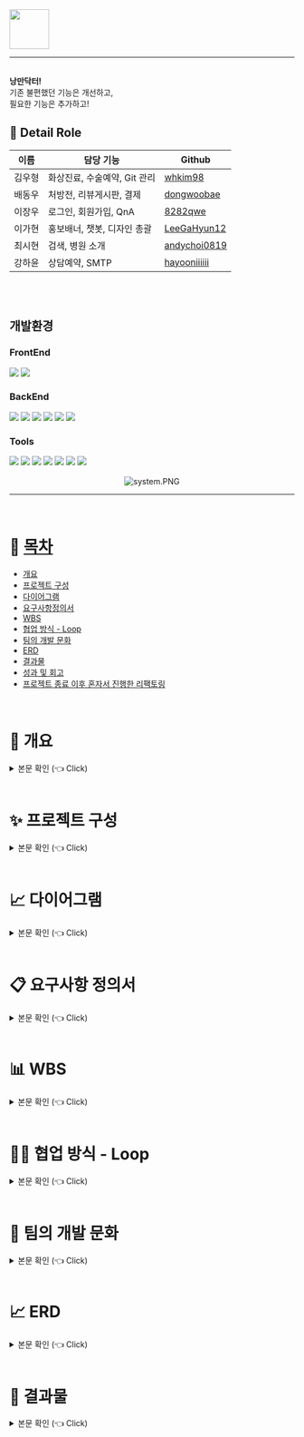 <img src="https://github.com/6BitCampers/Nangman_Doctor/assets/86636344/2c29fdd9-7493-4c20-9866-af0f4a72410f" width="70">
<hr>
<br>
<b>낭만닥터!</b><br>
기존 불편했던 기능은 개선하고, <br>
필요한 기능은 추가하고!

## 📃 Detail Role <a name = "role"></a>
이름|담당 기능|Github
---|---|---
김우형|화상진료, 수술예약, Git 관리|[whkim98](https://github.com/whkim98)
배동우|처방전, 리뷰게시판, 결제|[dongwoobae](https://github.com/dongwoobae)
이장우|로그인, 회원가입, QnA|[8282qwe](https://github.com/8282qwe)
이가현|홍보배너, 챗봇, 디자인 총괄|[LeeGaHyun12](https://github.com/LeeGaHyun12)
최시현|검색, 병원 소개|[andychoi0819](https://github.com/andychoi0819)
강하윤|상담예약, SMTP|[hayooniiiiii](https://github.com/hayooniiiiii)
<br/>


<br>

## 개발환경
### FrontEnd
<div>
  <img src="https://img.shields.io/badge/CSS-1572B6?style=for-the-badge&logo=CSS3&logoColor=white">
  <img src="https://img.shields.io/badge/javascript-F7DF1E?style=for-the-badge&logo=javascript&logoColor=white">
</div>

### BackEnd
<div>
  <img src="https://img.shields.io/badge/Java-007396?style=for-the-badge&logo=Java&logoColor=white"> 
  <img src="https://img.shields.io/badge/Spring Boot-6DB33F?style=for-the-badge&logo=spring boot&logoColor=white">
  <img src="https://img.shields.io/badge/mybatis-000000?style=for-the-badge&logo=java&logoColor=white">
  <img src="https://img.shields.io/badge/mysql-4479A1?style=for-the-badge&logo=mysql&logoColor=white">
  <img src="https://img.shields.io/badge/apache tomcat-F8DC75?style=for-the-badge&logo=apachetomcat&logoColor=black">
  <img src="https://img.shields.io/badge/naver cloud platform-03C75A?style=for-the-badge&logo=naver&logoColor=white">
</div>

### Tools
<div>
  <img src="https://img.shields.io/badge/jenkins-D24939?style=for-the-badge&logo=jenkins&logoColor=white">
  <img src="https://img.shields.io/badge/docker-2496ED?style=for-the-badge&logo=docker&logoColor=white">
  <img src="https://img.shields.io/badge/GitHub-181717?style=for-the-badge&logo=GitHub&logoColor=white">
  <img src="https://img.shields.io/badge/Git-F05032?style=for-the-badge&logo=Git&logoColor=white">
  <img src="https://img.shields.io/badge/intellij idea-000000?style=for-the-badge&logo=intellijidea&logoColor=white">
  <img src="https://img.shields.io/badge/vscode-007ACC?style=for-the-badge&logo=visualstudiocode&logoColor=white">
  <img src="https://img.shields.io/badge/Discord-5865F2?style=for-the-badge&logo=discord&logoColor=white">
</div>

  <br>

   <div align="center">
 <img src="/images/system.PNG" alt="system.PNG">
</div>

---

 <br>

# 📝 [목차](#index) <a name = "index"></a>

- [개요](#outline)
- [프로젝트 구성](#Configuration)
- [다이어그램](#Diagram)
- [요구사항정의서](#definition)
- [WBS](#wbs)
- [협업 방식 - Loop](#Loop)
- [팀의 개발 문화](#culture)
- [ERD](#erd)
- [결과물](#outputs)
- [성과 및 회고](#retrospection)
- [프로젝트 종료 이후 혼자서 진행한 리팩토링](#update)

<br>

# 🎉 개요 <a name = "outline"></a>

<details>
   <summary> 본문 확인 (👈 Click)</summary>
<br />

<h3>MZ세대 투자정보 공유 커뮤니티 "돈벌레? 친구들!"</h3>

돈벌레 친구들은 거지방 기반 커뮤니티 플랫폼입니다. 거지방이란 치솟는 물가에 생활비를 절약하자는 취지로 만들어진 카카오톡 오픈채팅방입니다.
채팅방에 참여한 사람끼리 절약Tip을 공유하거나 자신의 하루 지출 내용을 공유하고 서로 평가하는 방입니다.
청년층의 경제적 상황은 체감 물가상승률 5.2%, 20대 자산 대비 부채비율 29.2%로 연령대 중 가장 높은 수준의 청년층의 경제적 상황입니다. 뉴워커 설문조사에 따르면 '거지방'에 대해 74.3%의 응답자가 '지출을 줄이는 데에 효과가 있다.'고 답변했습니다. 저희는 자산과 관련해 MZ세대의 관심에 대해 충분하다는 것을 파악하였고, 거지방의 커뮤니티성과 지출관리를 위한 가계부 기능을 결합해 사용자의 소비 관리와 저축의 흥미를 유도하여 지속가능하고 경제적 안전을 돕는 공간을 서비스하고자 합니다. 


</details>

<br>

# ✨ 프로젝트 구성 <a name = "Configuration"></a>

<details>
   <summary> 본문 확인 (👈 Click)</summary>
<br />

+ 로그인/회원가입
    - 모든 회원은 소셜로그인을 통해 사용 가능
    - 소셜로그인(Naver,Kakao,Google)
    - 회원가입
    - 마이페이지

<br>

+ 살까말까 게시판
    - 사용자들이 물건 구매 여부를 투표하여 합리적인 소비를 지원하는 게시판을 제공
    - 게시글 CRUD
    - 투표

<br>

+ 태그 게시판
    - 원하는 태그를 지정하여, 자신이 소비한 내용에 대해 공유하고 인증하는 커뮤니티성 게시판
    - 게시글 CRUD
    - 댓글, 대댓글 작성

<br>

+ 가계부
    - 자산관리에 체계적으로 수행하기 위한 기능
    - 가계부 기록 (영수증(OCR) API, 수기작성)
    - 가계부 상세 내역
    - 가계부 분석 보고서 (ChatGPT API, Chart API)
    - 가계부 OpenAPI 배포
      
<br>

+ 굿즈판매
    - 수익을 올리기 위해 굿즈 판매 페이지도 운영
    - 전체 상품 보기
    - 상품 상세 보기
    - 장바구니
    - 주문 목록
    - 결제 API
    - 상품관리자
      
<br>

+ 채팅
    - 돈벌레친구들 사용을 위한 설명서, 사용자들간의 소통 기능
    - 실시간 채팅 1:N
    - 챗봇
      
<br>
</details>

<br>

# 📈 다이어그램  <a name = "Diagram"></a>

<details>
   <summary> 본문 확인 (👈 Click)</summary>
<br/>

<h3>로그인 시퀀스 다이어그램</h3>
<div align="center">
 <img src="/images/login_seq.PNG" alt="login_seq">
</div>

<br>
<h3>오픈API 시퀀스 다이어그램</h3>
</br>

<div align="center">
 <img src="/images/openAPI_seq.PNG" alt="openAPI_seq">
</div>

<br>
<h3>영수증OCR 시퀀스 다이어그램</h3>
</br>

<div align="center">
 <img src="/images/OCR_seq.PNG" alt="OCR_seq">
</div>

<br>
<h3>가계부Chart 시퀀스 다이어그램</h3>
</br>

<div align="center">
 <img src="/images/chart_seq.PNG" alt="chart_seq">
</div>

<br>
<h3>가계부 시퀀스 다이어그램</h3>
</br>
<div align="center">
 <img src="/images/report_seq.PNG" alt="report_seq">
</div>

<br>
<h3>태그 게시판 시퀀스 다이어그램</h3>
</br>

<div align="center">
 <img src="/images/community_seq.PNG" alt="community_seq">
</div>

<br>
<h3>살까말까 게시판 시퀀스 다이어그램</h3>
</br>

<div align="center">
 <img src="/images/vote_seq.PNG" alt="vote_seq">
</div>

<br>
<h3>굿즈SHOP 시퀀스 다이어그램</h3>
</br>

<div align="center">
 <img src="/images/shop_seq.PNG" alt="shop_seq">
</div>

</details>

<br>

# 📋 요구사항 정의서  <a name = "definition"></a>

<details>
   <summary> 본문 확인 (👈 Click)</summary>
<br />

<div align="center">
 <img src="/images/definition_1.PNG" alt="definition_1">
</div>

<div align="center">
 <img src="/images/definition_2.PNG" alt="definition_2">
</div>

<div align="center">
 <img src="/images/definition_3.PNG" alt="definition_3">
</div>

<div align="center">
 <img src="/images/definition_4.PNG" alt="definition_4">
</div>

</details>

<br>

# 📊 WBS  <a name = "wbs"></a>

<details>
   <summary> 본문 확인 (👈 Click)</summary>
<br />

<div align="center">
 <img src="/images/wbs.png" alt="wbs">
</div>
</details>

<br>

# 🙌🏻 협업 방식 - Loop <a name = "Loop"></a>

<details>
   <summary> 본문 확인 (👈 Click)</summary>
<br />


<div align="center">
 <img src="/images/loop_1.PNG" alt="loop_1">
</div>

<div align="center">
 <img src="/images/loop_2.PNG" alt="loop_2">
</div>

<div align="center">
 <img src="/images/loop_3.PNG" alt="loop_3">
</div>

<div align="center">
 <img src="/images/loop_4.PNG" alt="loop_4">
</div>

<div align="center">
 <img src="/images/loop_5.PNG" alt="loop_5">
</div>

<div align="center">
 <img src="/images/loop_6.PNG" alt="loop_6">
</div>

저희 팀은 협업 방식으로 Loop를 사용했습니다.  

아이디어를 공유하고 해당 아이디어 대해 자신의 생각과 추가적인 아이디어를 작성하여 아이디어 보완을 했습니다.

프로젝트 선정 후 목표 우선순위 진행률과 구현할 기능을 선정하고  역할 분담을 하고 각자 맡은 기능들에 대해 백로그를 작성하면서 팀원들과 진행사항을 공유했습니다.

백로그를 통해 개발해야할 모든 기능들, 이번주에 개발해야할 기능, 개발 진행중, 개발 완료된 칸으로 옮기면서 한눈에 볼 수 있도록 진행했습니다. 

멀티캠퍼스에서 진행하는 현업자분들과  멘토링 시간을 가지고 나면, 피드백을 정리하고 이에 대한 회고하고 프로젝트에 반영했습니다.


</details>

<br>


# 🎡 팀의 개발 문화 <a name = "culture"></a>

<details>
   <summary> 본문 확인 (👈 Click)</summary>
<br />


## 멀개미 Github 규칙
<h3>1. 개발 환경 및 협업 방법:</h3>
각 개발자는 본인이 현재 작업중인 폴더 외의 코드는 확인만 가능하고 직접 수정하지 않습니다.

코드 변경이 필요한 부분을 찾았을 때, 해당 부분의 담당자에게 알려주고 직접 수정하지 않습니다.

<br>

<h3>2. 커밋 규칙:</h3>
매일 최소 1회 이상 커밋합니다.

기능이 완료되지 않은 오류 함수의 경우 주석 처리 후 커밋합니다.

<h3>3.브랜치 전략:</h3>
Main 브랜치에서는 직접적으로 개발하지 않고, 기능 개발은 'feat/내이름' 형식의 Feature 브랜치로 진행합니다.

개발이 완료되면 Feature 브랜치에서 dev 브랜치로 pull request를 생성하여 코드 리뷰를 받고 승인을 받은 후에만 dev 브랜치로 병합(merge)합니다.

dev 브랜치로 merge된 이후에는 변경된 기능을 확인하고, main 브랜치로 merge하기 전에 간단하게 테스트하여 이상이 없을 경우에만 병합합니다.

<h3>4. 브랜치 네이밍:</h3>
개발 기능은 feat/이니셜 형식의 브랜치를 생성합니다.

함수를 생성, 수정, 삭제하는 경우에는 [add], [update], [delete], [add-ing], [update-ing] 등의 태그를 사용하고, 함수명은 method1, method2 등으로 작성합니다. 필요한 경우 상세 내용까지 추가로 기재합니다.


<h3>기타:</h3>
팀 프로젝트 초반에는 스프링 파일 전체 올린 후, 어느정도 완성도가 나오면 중요한 부분만 올리기로 합니다.

초반에 스프링 파일을 전체 올리는 이유는, 매퍼파일 등을 올려야 하기 때문이고,

후반에 중요한 파일만 부분적으로 올리는 이유는, 복잡해서 코드리뷰 하기 힘든 상황을 방지하기 위함입니다.


</details>

<br>


# 📈 ERD <a name = "erd"></a>

<details>
   <summary> 본문 확인 (👈 Click)</summary>
<br />


<div align="center">
 <img src="/images/erd.PNG" alt="erd">
</div>

</details>

<br>

# 🔎 결과물  <a name = "outputs"></a>

<details>
   <summary> 본문 확인 (👈 Click)</summary>
<br />

배포한 주소입니다.

카카오와 네이버는 사업자등록증이 있어야 인원수 제한 없이 사용가능하여, 구글로 로그인해주시면 됩니다.


https://moneybug.site/moneybug/main.jsp


</details>

<br>


